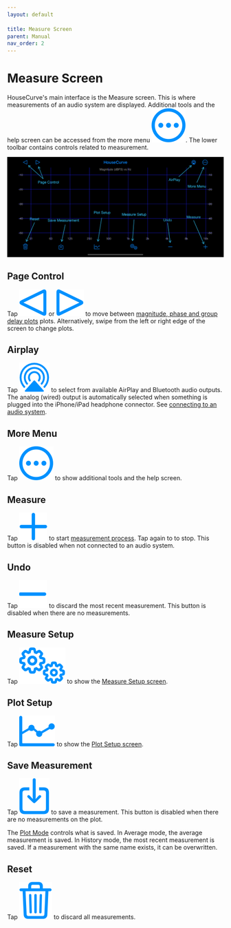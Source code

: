 ```yaml
---
layout: default

title: Measure Screen
parent: Manual
nav_order: 2
---
```


# Measure Screen
HouseCurve's main interface is the Measure screen.  This is where measurements of an audio system are displayed.  Additional tools and the help screen can be accessed from the more menu <img src="/assets/img/more.png" alt="More" class="app-icon">.  The lower toolbar contains controls related to measurement.

![Measure screen](/assets/img/measure_screen.png "housecurve Measure screen")

## Page Control
Tap <img src="/assets/img/pageleft.png" alt="Page Left" class="app-icon"> or <img src="/assets/img/pageright.png" alt="Page Right" class="app-icon"> to move between [magnitude, phase and group delay plots](../usage/plot_types.md) plots.  Alternatively, swipe from the left or right edge of the screen to change plots.

## Airplay
Tap <img src="/assets/img/airplay.png" alt="AirPlay" class="app-icon"> to select from available AirPlay and Bluetooth audio outputs.  The analog (wired) output is automatically selected when something is plugged into the iPhone/iPad headphone connector.  See [connecting to an audio system](../usage/connection.md).

## More Menu
Tap <img src="/assets/img/more.png" alt="More" class="app-icon"> to show additional tools and the help screen.

## Measure
Tap <img src="/assets/img/measure.png" alt="Measure" class="app-icon"> to start [measurement process](../usage/measurement_process.md).  Tap again to to stop.  This button is disabled when not connected to an audio system.

## Undo
Tap <img src="/assets/img/undo.png" alt="Undo" class="app-icon"> to discard the most recent measurement.  This button is disabled when there are no measurements.

## Measure Setup
Tap <img src="/assets/img/setup.png" alt="Measure Setup" class="app-icon"> to show the [Measure Setup screen](measure_setup.md).

## Plot Setup
Tap <img src="/assets/img/plot.png" alt="Plot Setup" class="app-icon"> to show the [Plot Setup screen](plot_setup.md).

## Save Measurement
Tap <img src="/assets/img/save.png" alt="Save" class="app-icon"> to save a measurement.  This button is disabled when there are no measurements on the plot.

The [Plot Mode](plot_setup.md#plot-mode) controls what is saved.  In Average mode, the average measurement is saved.  In History mode, the most recent measurement is saved.  If a measurement with the same name exists, it can be overwritten.

## Reset
Tap <img src="/assets/img/reset.png" alt="Reset" class="app-icon"> to discard all measurements.





